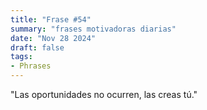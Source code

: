 ```yaml
---
title: "Frase #54"
summary: "frases motivadoras diarias"
date: "Nov 28 2024"
draft: false
tags:
- Phrases
---
```


"Las oportunidades no ocurren, las creas tú."
